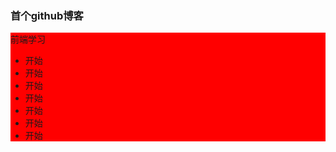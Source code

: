 
<html>
<body>
<h3>首个github博客</h3>

<div style="background-color:red">
  <p>前端学习</p>
  <ul>
    <li>开始</li>
    <li>开始</li>
    <li>开始</li>
    <li>开始</li>
    <li>开始</li>
    <li>开始</li><li>开始</li>
  </ul>
</div>
</body>
</html>

